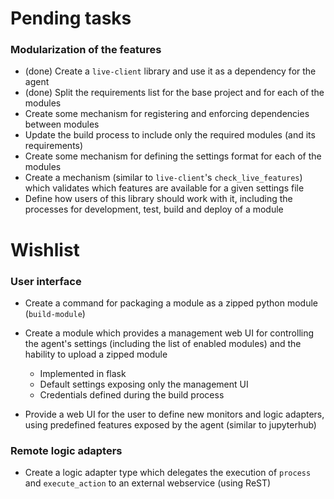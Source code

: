 # Pending tasks

### Modularization of the features

- (done) Create a `live-client` library and use it as a dependency for the agent
- (done) Split the requirements list for the base project and for each of the modules
- Create some mechanism for registering and enforcing dependencies between modules
- Update the build process to include only the required modules (and its requirements)
- Create some mechanism for defining the settings format for each of the modules
- Create a mechanism (similar to `live-client`'s `check_live_features`) which validates which features are available for a given settings file
- Define how users of this library should work with it, including the processes for development, test, build and deploy of a module


# Wishlist

### User interface
- Create a command for packaging a module as a zipped python module (`build-module`)

- Create a module which provides a management web UI for controlling the agent's settings (including the list of enabled modules) and the hability to upload a zipped module
  - Implemented in flask
  - Default settings exposing only the management UI
  - Credentials defined during the build process

- Provide a web UI for the user to define new monitors and logic adapters, using predefined features exposed by the agent (similar to jupyterhub)


### Remote logic adapters
- Create a logic adapter type which delegates the execution of `process` and `execute_action` to an external webservice (using ReST)
